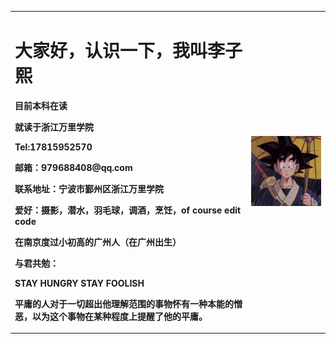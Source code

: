 <table border="0">
  <tr>
    <td width="75%">
      <h1>大家好，认识一下，我叫李子熙</h1>
      <p><b>目前本科在读</b></p>
      <p><b>就读于浙江万里学院</b></p>
      <p><b>Tel:17815952570</b></p>
      <p><b>邮箱：979688408@qq.com</b></p>
      <p><b>联系地址：宁波市鄞州区浙江万里学院</b></p>
      <p><b>爱好：摄影，潜水，羽毛球，调酒，烹饪，of course edit code</b></p>
      <p><b>在南京度过小初高的广州人（在广州出生）</b></p>
      <p><b>与君共勉：</b></p>
      <p><b>STAY HUNGRY STAY FOOLISH</b></p>
      <p><b>平庸的人对于一切超出他理解范围的事物怀有一种本能的憎恶，以为这个事物在某种程度上提醒了他的平庸。</b></p>
    </td>
    <td width="25%">
      <img src="/IMG_5909.JPG" width="100%">      
    </td>
  </tr>
</table>
